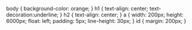 
body {
    background-color: orange;
}
h1 {
    text-align: center;
    text-decoration:underline;
}
h2 {
    text-align: center;
}
a {
    width: 200px;
    height: 6000px;
    float: left;
    padding: 5px;
    line-height: 30px;
}
id {
    margin: 200px;
}
